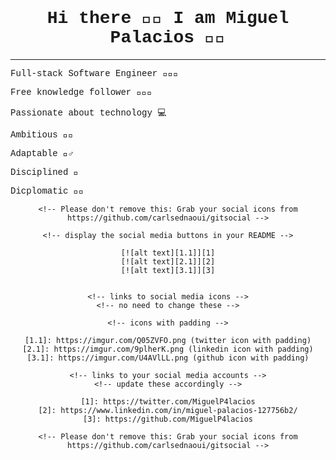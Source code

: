 <div align="center" style = "font-family:courier,arial,helvética">
    <h1> Hi there 👋🏾 I am Miguel Palacios 👨🏾‍ </h1>
    <hr>
    <div align="left">
        <p>Full-stack Software Engineer 👨🏾‍💻</p>
        <p>Free knowledge follower 👨🏾‍🚀</p>
        <p>Passionate about technology 💻</p>
        <p>Ambitious 🚀🔥</p>
        <p>Adaptable 🤸‍♂️</p>
        <p>Disciplined 🥋</p>
        <p>Dicplomatic 🤝🏾</p>
    </div>
    
    <!-- Please don't remove this: Grab your social icons from https://github.com/carlsednaoui/gitsocial -->
    
    <!-- display the social media buttons in your README -->
    
    [![alt text][1.1]][1]
    [![alt text][2.1]][2]
    [![alt text][3.1]][3]
    
    
    <!-- links to social media icons -->
    <!-- no need to change these -->
    
    <!-- icons with padding -->
    
    [1.1]: https://imgur.com/Q05ZVFO.png (twitter icon with padding)
    [2.1]: https://imgur.com/9plherK.png (linkedin icon with padding)
    [3.1]: https://imgur.com/U4AVlLL.png (github icon with padding)
    
    <!-- links to your social media accounts -->
    <!-- update these accordingly -->
    
    [1]: https://twitter.com/MiguelP4lacios
    [2]: https://www.linkedin.com/in/miguel-palacios-127756b2/
    [3]: https://github.com/MiguelP4lacios
    
    <!-- Please don't remove this: Grab your social icons from https://github.com/carlsednaoui/gitsocial -->
</div>
